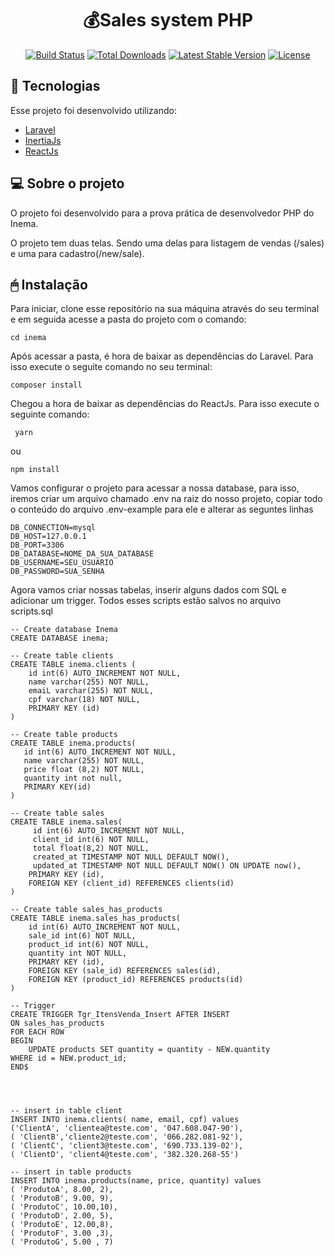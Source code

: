 <h1 align="center">
    💰Sales system PHP
</h1>

<p align="center">
<a href="https://travis-ci.org/laravel/framework"><img src="https://travis-ci.org/laravel/framework.svg" alt="Build Status"></a>
<a href="https://packagist.org/packages/laravel/framework"><img src="https://img.shields.io/packagist/dt/laravel/framework" alt="Total Downloads"></a>
<a href="https://packagist.org/packages/laravel/framework"><img src="https://img.shields.io/packagist/v/laravel/framework" alt="Latest Stable Version"></a>
<a href="https://packagist.org/packages/laravel/framework"><img src="https://img.shields.io/packagist/l/laravel/framework" alt="License"></a>
</p>

<h2> 🚀 Tecnologias</h2>

Esse projeto foi desenvolvido utilizando:
<ul>
   <li><a href="https://laravel.com">Laravel</a></li>
   <li><a href="https://inertiajs.com">InertiaJs</a></li>
   <li><a href="https://reactjs.org">ReactJs</a></li>
</ul>

<h2> 💻 Sobre o projeto</h2>
O projeto foi desenvolvido para a prova prática de desenvolvedor PHP do Inema. 

O projeto tem duas telas.  Sendo uma delas para listagem de vendas (/sales) e uma para cadastro(/new/sale).

<h2> 🖱 Instalação </h2>

Para iniciar, clone esse repositório na sua máquina através do seu terminal e em seguida acesse a pasta do projeto com o comando: 

` cd inema `

Após acessar a pasta, é hora de baixar as dependências do Laravel. Para isso execute o seguite comando no seu terminal:

`composer install`

Chegou a hora de baixar as dependências do ReactJs. Para isso execute o seguinte comando:

```
 yarn 
 ``` 
 ou 
 ```
 npm install
 ```

Vamos configurar o projeto para acessar a nossa database, para isso, iremos criar um arquivo chamado .env na raiz do nosso projeto, copiar todo o conteúdo do arquivo .env-example para ele e alterar as seguntes linhas 

```
DB_CONNECTION=mysql
DB_HOST=127.0.0.1
DB_PORT=3306
DB_DATABASE=NOME_DA_SUA_DATABASE
DB_USERNAME=SEU_USUARIO
DB_PASSWORD=SUA_SENHA
```

Agora vamos criar nossas tabelas, inserir alguns dados com SQL e adicionar um trigger. Todos esses scripts estão salvos no arquivo scripts.sql

```
-- Create database Inema
CREATE DATABASE inema;

-- Create table clients
CREATE TABLE inema.clients (
    id int(6) AUTO_INCREMENT NOT NULL,
    name varchar(255) NOT NULL,
    emaiL varchar(255) NOT NULL,
    cpf varchar(18) NOT NULL,
    PRIMARY KEY (id)
)

-- Create table products
CREATE TABLE inema.products(
   id int(6) AUTO_INCREMENT NOT NULL,
   name varchar(255) NOT NULL,
   price float (8,2) NOT NULL,
   quantity int not null,
   PRIMARY KEY(id)
)

-- Create table sales
CREATE TABLE inema.sales(
	 id int(6) AUTO_INCREMENT NOT NULL,
	 client_id int(6) NOT NULL,
     total float(8,2) NOT NULL,
     created_at TIMESTAMP NOT NULL DEFAULT NOW(),
  	 updated_at TIMESTAMP NOT NULL DEFAULT NOW() ON UPDATE now(),
  	PRIMARY KEY (id),
	FOREIGN KEY (client_id) REFERENCES clients(id)
)

-- Create table sales_has_products
CREATE TABLE inema.sales_has_products(
    id int(6) AUTO_INCREMENT NOT NULL,
    sale_id int(6) NOT NULL,
    product_id int(6) NOT NULL,
    quantity int NOT NULL,
    PRIMARY KEY (id),
    FOREIGN KEY (sale_id) REFERENCES sales(id),
    FOREIGN KEY (product_id) REFERENCES products(id)
)

-- Trigger
CREATE TRIGGER Tgr_ItensVenda_Insert AFTER INSERT
ON sales_has_products
FOR EACH ROW
BEGIN
	UPDATE products SET quantity = quantity - NEW.quantity
WHERE id = NEW.product_id;
END$




-- insert in table client
INSERT INTO inema.clients( name, email, cpf) values
('ClientA', 'clientea@teste.com', '047.608.047-90'),
( 'ClientB','cliente2@teste.com', '066.282.081-92'),
( 'ClientC', 'client3@teste.com', '690.733.139-02'),
( 'ClientD', 'client4@teste.com', '382.320.268-55')

-- insert in table products
INSERT INTO inema.products(name, price, quantity) values
( 'ProdutoA', 8.00, 2),
( 'ProdutoB', 9.00, 9),
( 'ProdutoC', 10.00,10),
( 'ProdutoD', 2.00, 5),
( 'ProdutoE', 12.00,8),
( 'ProdutoF', 3.00 ,3),
( 'ProdutoG', 5.00 , 7)
```
